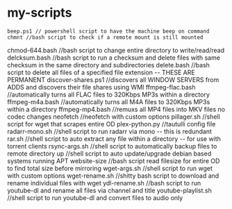 # my-scripts

 	beep.ps1 // powershell script to have the machine beep on command
	chmnt //bash script to check if a remote mount is still mounted
  chmod-644.bash //bash script to change entire directory to write/read/read
	delcksum.bash //bash script to run a checksum and delete files with same checksum in the same directory and subdirectories
	delete.bash 	//bash script to delete all files of a specified file extension -- THESE ARE PERMANENT
	discover-shares.ps1 //discovers all WINDOW SERVERS from ADDS and discovers their file shares using WMI
	ffmpeg-flac.bash //automatically turns all FLAC files to 320Kbps MP3s within a directory
	ffmpeg-m4a.bash //automatically turns all M4A files to 320Kbps MP3s within a directory
	ffmpeg-mp4.bash //remuxs all MP4 files into MKV files no codec changes
	neofetch //neofetch with custom options
	pillager.sh //shell script for wget that scrapes entire OD
	plex-python.py //tautulli config file
	radarr-mono.sh //shell script to run radarr via mono -- this is redundant
	rar.sh //shell script to auto extract any file within a directory -- for use with torrent clients
	rsync-args.sh //shell script to automatically backup files to remote directory
	up //shell script to auto update/upgrade debian based systems running APT
	website-size //bash script read filesize for entire OD to find total size before mirroring
	wget-args.sh //shell script to run wget with custom options
	wget-rename.sh //shitty bash script to download and rename individual files with wget
	ydl-rename.sh //bash script to run youtube-dl and rename all files via channel and title
	youtube-playlist.sh //shell script to run youtube-dl and convert files to audio only
